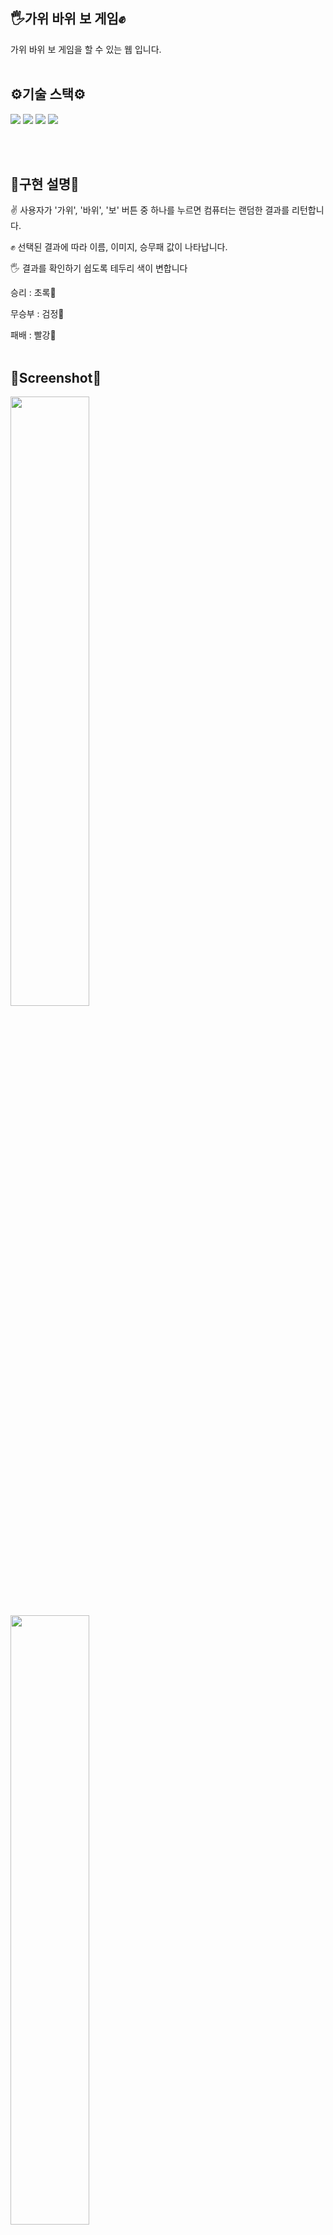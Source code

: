 ## 🖐가위 바위 보 게임✊
가위 바위 보 게임을 할 수 있는 웹 입니다.
<br/>
<br/>

## ⚙기술 스택⚙
<p>
<img src="https://img.shields.io/badge/react-61DAFB?style=for-the-badge&logo=react&logoColor=white">
<img src="https://img.shields.io/badge/javascript-F7DF1E?style=for-the-badge&logo=javascript&logoColor=black">
<img src="https://img.shields.io/badge/html-E34F26?style=for-the-badge&logo=html&logoColor=white">
<img src="https://img.shields.io/badge/css-1572B6?style=for-the-badge&logo=css&logoColor=white">
</p>
<br/>
<br/>

## 🎠구현 설명🎠
✌ 사용자가 '가위', '바위', '보' 버튼 중 하나를 누르면 컴퓨터는 랜덤한 결과를 리턴합니다.

✊ 선택된 결과에 따라 이름, 이미지, 승무패 값이 나타납니다.

🖐 결과를 확인하기 쉽도록 테두리 색이 변합니다

승리 : 초록💚

무승부 : 검정🖤

패배 : 빨강💖
<br/>
<br/>

## 📸Screenshot📸
<img width = 50% src = "https://user-images.githubusercontent.com/121851869/213468726-15a99f68-b09c-431f-87fc-bce527e0cc68.PNG">
<img width = 50% src = "https://user-images.githubusercontent.com/121851869/213468730-c4681f35-a18d-4ccf-9c55-34493b23dda8.PNG">
<img width = 50% src = "https://user-images.githubusercontent.com/121851869/213468745-0d6c1899-abd9-4ef3-834d-e5683044f93f.PNG">
<img width = 50% src = "https://user-images.githubusercontent.com/121851869/213468735-fed04ee7-3d3d-400d-9d1d-190ac9686183.PNG">



